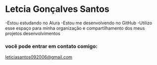 # Letcia Gonçalves Santos

-Estou estudando no Alura
-Estou me desenvolvendo no GitHub
-Utilizo esse espaço para minha organização e compartilhamento dos meus projetos desenvolvimentos

### você pode entrar em contato comigo:

leticiasantos092006@gmail.com
